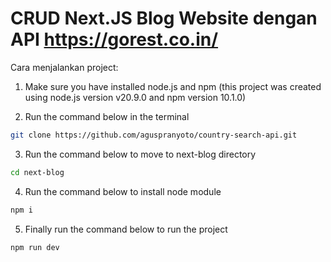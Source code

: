 # CRUD Next.JS Blog Website dengan API https://gorest.co.in/

Cara menjalankan project:

1. Make sure you have installed node.js and npm (this project was created using node.js version v20.9.0 and npm version 10.1.0)
   
2. Run the command below in the terminal
```bash
git clone https://github.com/aguspranyoto/country-search-api.git
```

3. Run the command below to move to next-blog directory
```bash
cd next-blog
```

4. Run the command below to install node module
```bash
npm i
```

5. Finally run the command below to run the project
```bash
npm run dev
```
